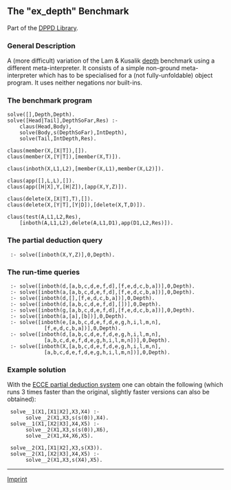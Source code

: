 The "ex\_depth" Benchmark
-------------------------

Part of the [DPPD Library](../dppd.html).

### General Description

A (more difficult) variation of the Lam & Kusalik [depth](depth.html)
benchmark using a different meta-interpreter. It consists of a simple
non-ground meta-interpreter which has to be specialised for a (not
fully-unfoldable) object program. It uses neither negations nor
built-ins.

### The benchmark program

    solve([],Depth,Depth).
    solve([Head|Tail],DepthSoFar,Res) :-
        claus(Head,Body),
        solve(Body,s(DepthSoFar),IntDepth),
        solve(Tail,IntDepth,Res).

    claus(member(X,[X|T]),[]).
    claus(member(X,[Y|T]),[member(X,T)]).

    claus(inboth(X,L1,L2),[member(X,L1),member(X,L2)]).

    claus(app([],L,L),[]).
    claus(app([H|X],Y,[H|Z]),[app(X,Y,Z)]).

    claus(delete(X,[X|T],T),[]).
    claus(delete(X,[Y|T],[Y|D]),[delete(X,T,D)]).

    claus(test(A,L1,L2,Res),
        [inboth(A,L1,L2),delete(A,L1,D1),app(D1,L2,Res)]).

### The partial deduction query

     :- solve([inboth(X,Y,Z)],0,Depth).

### The run-time queries

     :- solve([inboth(d,[a,b,c,d,e,f,d],[f,e,d,c,b,a])],0,Depth).
     :- solve([inboth(a,[a,b,c,d,e,f,d],[f,e,d,c,b,a])],0,Depth).
     :- solve([inboth(d,[],[f,e,d,c,b,a])],0,Depth).
     :- solve([inboth(d,[a,b,c,d,e,f,d],[])],0,Depth).
     :- solve([inboth(g,[a,b,c,d,e,f,d],[f,e,d,c,b,a])],0,Depth).
     :- solve([inboth(a,[a],[b])],0,Depth).
     :- solve([inboth(e,[a,b,c,d,e,f,d,e,g,h,i,l,m,n],
                [f,e,d,c,b,a])],0,Depth).
     :- solve([inboth(d,[a,b,c,d,e,f,d,e,g,h,i,l,m,n],
                [a,b,c,d,e,f,d,e,g,h,i,l,m,n])],0,Depth).
     :- solve([inboth(X,[a,b,c,d,e,f,d,e,g,h,i,l,m,n],
                [a,b,c,d,e,f,d,e,g,h,i,l,m,n])],0,Depth).

### Example solution

With the [ECCE partial deduction system](/~mal/systems/ecce.html) one
can obtain the following (which runs 3 times faster than the original,
slightly faster versions can also be obtained):

     solve__1(X1,[X1|X2],X3,X4) :- 
          solve__2(X1,X3,s(s(0)),X4).
     solve__1(X1,[X2|X3],X4,X5) :- 
          solve__2(X1,X3,s(s(0)),X6), 
          solve__2(X1,X4,X6,X5).

     solve__2(X1,[X1|X2],X3,s(X3)).
     solve__2(X1,[X2|X3],X4,X5) :- 
          solve__2(X1,X3,s(X4),X5).

------------------------------------------------------------------------

[Imprint](http://www.stups.uni-duesseldorf.de/w/Imprint)

